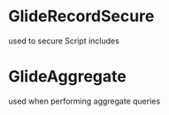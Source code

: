 # GlideRecordSecure

used to secure Script includes

# GlideAggregate

used when performing aggregate queries